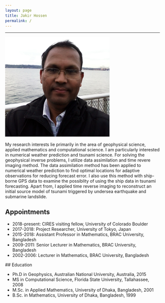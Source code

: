 ```yaml
---
layout: page
title: Jakir Hossen
permalink: /
---
```

 <hr size="10" noshade> 
<!--{% include image.html url="/images/my_photo.jpg" caption="My photo." width=50 align="right" %}-->
<!--img style="padding: 20px; " src="/images/my_photo1.png" alt="My photo" width="360" align="right"-->

<img style="padding: 0px; width:340px;" src="/images/my_photo1.png" alt="My photo" >

My research interests lie primarily in the area of geophysical science, applied mathematics and computational science. I am particularly interested in numerical weather prediction and tsunami science. For solving the geophysical inverse problems, I utilize data assimilation and time revere imaging method. The data assimilation method has been applied to numerical weather prediction to find optimal locations for adaptive observations for reducing forecast error. I also use this method with ship-borne GPS data to examine the possiblity of using the ship data in tsunami forecasting. Apart from, I applied time reverse imaging to reconstruct an initial source model of tsunami triggered by undersea earthquake and submarine landslide.  

## Appointments
<ul>
  <li>2018-present: CIRES visiting fellow, University of Colorado Boulder</li>	
  <li>2017-2018: Project Researcher, University of Tokyo, Japan</li>
  <li>2015-2018: Assistant Professor in Mathematics, BRAC University, Bangladesh</li>
  <li>2009-2011: Senior Lecturer in Mathematics, BRAC University, Bangladesh</li>
  <li>2002-2006: Lecturer in Mathematics, BRAC University, Bangladesh</li>
</ul>
## Education
<ul>
  <li>Ph.D in Geophysics, Australian National University, Australia, 2015</li>
  <li>MS in Computational Science, Florida State University, Tallahassee, 2008</li>
  <li>M.Sc. in Applied Mathematics, University of Dhaka, Bangladesh, 2001</li>
  <li>B.Sc. in Mathematics, University of Dhaka, Bangladesh, 1999</li>
</ul> 

